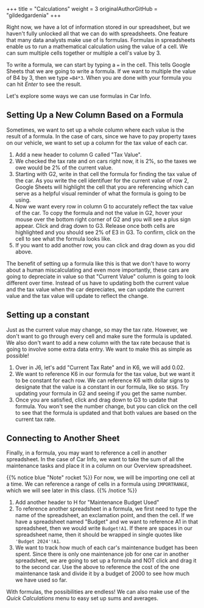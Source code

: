 +++
title = "Calculations"
weight = 3
originalAuthorGitHub = "gildedgardenia"
+++


Right now, we have a lot of information stored in our spreadsheet, but we haven't fully unlocked all that we can do with spreadsheets. One feature that many data analysts make use of is formulas. Formulas in spreadsheets enable us to run a mathematical calculation using the value of a cell. We can sum multiple cells together or multiple a cell's value by 3. 

To write a formula, we can start by typing a `=` in the cell. This tells Google Sheets that we are going to write a formula. If we want to multiple the value of B4 by 3, then we type `=B4*3`. When you are done with your formula you can hit *Enter* to see the result. 

Let's explore some ways we can use formulas in Car Info.

## Setting Up a New Column Based on a Formula

Sometimes, we want to set up a whole column where each value is the result of a formula. In the case of cars, since we have to pay property taxes on our vehicle, we want to set up a column for the tax value of each car. 

1. Add a new header to column G called "Tax Value".
1. We checked the tax rate and on cars right now, it is 2%, so the taxes we owe would be 2% of the current value.
1. Starting with G2, write in that cell the formula for finding the tax value of the car. As you write the cell identifuer for the current value of row 2, Google Sheets will highlight the cell that you are referencing which can serve as a helpful visual reminder of what the formula is going to be using.
1. Now we want every row in column G to accurately reflect the tax value of the car. To copy the formula and not the value in G2, hover your mouse over the bottom right corner of G2 and you will see a plus sign appear. Click and drag down to G3. Release once both cells are highlighted and you should see 2% of E3 in G3. To confirm, click on the cell to see what the formula looks like.
1. If you want to add another row, you can click and drag down as you did above.

The benefit of setting up a formula like this is that we don't have to worry about a human miscalculating and even more importantly, these cars are going to depreciate in value so that "Current Value" column is going to look different over time. Instead of us have to updating both the current value and the tax value when the car depreciates, we can update the current value and the tax value will update to reflect the change.

## Setting up a constant

Just as the current value may change, so may the tax rate. However, we don't want to go through every cell and make sure the formula is updated. We also don't want to add a new column with the tax rate because that is going to involve some extra data entry. We want to make this as simple as possible!

1. Over in J6, let's add "Current Tax Rate" and in K6, we will add 0.02.
1. We want to reference K6 in our formula for the tax value, but we want it to be constant for each row. We can reference K6 with dollar signs to designate that the value is a constant in our formula, like so `$K$6`. Try updating your formula in G2 and seeing if you get the same number.
1. Once you are satisfied, click and drag down to G3 to update that formula. You won't see the number change, but you can click on the cell to see that the formula is updated and that both values are based on the current tax rate.

## Connecting to Another Sheet

Finally, in a formula, you may want to reference a cell in another spreadsheet. In the case of Car Info, we want to take the sum of all the maintenance tasks and place it in a column on our Overview spreadsheet.

{{% notice blue "Note" rocket %}}
   For now, we will be importing one cell at a time. We can reference a range of cells in a formula using `IMPORTRANGE`, which we will see later in this class.
{{% /notice %}}

1. Add another header to H for "Maintenance Budget Used"
1. To reference another spreadsheet in a formula, we first need to type the name of the spreadsheet, an exclamation point, and then the cell. If we have a spreadsheet named "Budget" and we want to reference A1 in that spreadsheet, then we would write `Budget!A1`. If there are spaces in our spreadsheet name, then it should be wrapped in single quotes like `'Budget 2024'!A1`.
1. We want to track how much of each car's maintenance budget has been spent. Since there is only one maintenance job for one car in another spreadsheet, we are going to set up a formula and NOT click and drag it to the second car. Use the above to reference the cost of the one maintenance task and divide it by a budget of 2000 to see how much we have used so far.

With formulas, the possibilities are endless! We can also make use of the *Quick Calculations* menu to easy set up sums and averages.